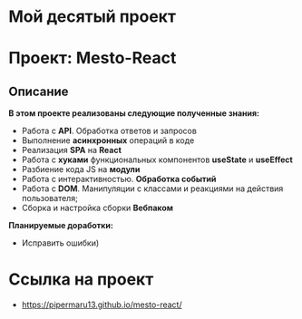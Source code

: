 # __Мой десятый проект__
# __Проект: Mesto-React__
## Описание
__В этом проекте реализованы следующие полученные знания:__
* Работа с __API__. Обработка ответов и запросов
* Выполнение __асинхронных__ операций в коде
* Реализация __SPA__ на __React__
* Работа с __хуками__ функциональных компонентов __useState__ и __useEffect__
* Разбиение кода JS на __модули__
* Работа с интерактивностью. __Обработка событий__
* Работа с __DOM__. Манипуляции с классами и реакциями на действия пользователя;
* Сборка и настройка сборки __Вебпаком__

__Планируемые доработки:__
* Исправить ошибки)

# __Ссылка на проект__
* https://pipermaru13.github.io/mesto-react/
